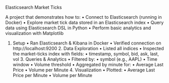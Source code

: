 Elasticsearch Market Ticks

A project that demonstrates how to:
	•	Connect to Elasticsearch (running in Docker)
	•	Explore market tick data stored in an Elasticsearch index
	•	Query data using Elasticsearch DSL in Python
	•	Perform basic analytics and visualization with Matplotlib

  1.	Setup
	•	Ran Elasticsearch & Kibana in Docker
	•	Verified connection on http://localhost:9200
	2.	Data Exploration
	•	Listed all indices
	•	Inspected the market-ticks index with fields:
	•	timestamp, symbol, bid, ask, last, vol
	3.	Queries & Analytics
	•	Filtered by:
	•	symbol (e.g., AAPL)
	•	Time window
	•	Volume threshold
	•	Aggregated by minute for:
	•	Average Last Price
	•	Volume per Minute
	4.	Visualization
	•	Plotted:
	•	Average Last Price per Minute
	•	Volume per Minute
